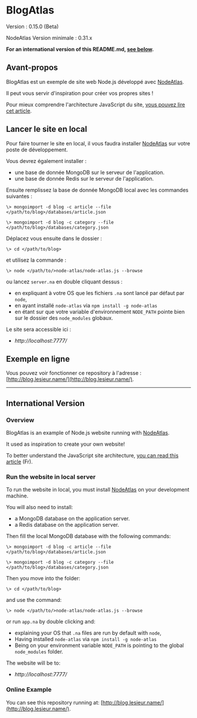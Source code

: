 # BlogAtlas #

Version : 0.15.0 (Beta)

NodeAtlas Version minimale : 0.31.x

**For an international version of this README.md, [see below](#international-version).**



## Avant-propos ##

BlogAtlas est un exemple de site web Node.js développé avec [NodeAtlas](http://haeresis.github.io/NodeAtlas/).

Il peut vous servir d'inspiration pour créer vos propres sites !

Pour mieux comprendre l'architecture JavaScript du site, [vous pouvez lire cet article](http://blog.lesieur.name/structurer-le-javascript-de-son-site-avec-ou-sans-framework/).



## Lancer le site en local ##

Pour faire tourner le site en local, il vous faudra installer [NodeAtlas](http://haeresis.github.io/NodeAtlas/) sur votre poste de développement.

Vous devrez également installer :
- une base de donnée MongoDB sur le serveur de l'application.
- une base de donnée Redis sur le serveur de l'application.

Ensuite remplissez la base de donnée MongoDB local avec les commandes suivantes :

```
\> mongoimport -d blog -c article --file </path/to/blog>/databases/article.json
```

```
\> mongoimport -d blog -c category --file </path/to/blog>/databases/category.json
```

Déplacez vous ensuite dans le dossier :


```
\> cd </path/to/blog>
```

et utilisez la commande :

```
\> node </path/to/>node-atlas/node-atlas.js --browse
```

ou lancez `server.na` en double cliquant dessus :
- en expliquant à votre OS que les fichiers `.na` sont lancé par défaut par `node`,
- en ayant installé `node-atlas` via `npm install -g node-atlas`
- en étant sur que votre variable d'environnement `NODE_PATH` pointe bien sur le dossier des `node_modules` globaux.

Le site sera accessible ici :

- *http://localhost:7777/*



## Exemple en ligne ##

Vous pouvez voir fonctionner ce repository à l'adresse : [http://blog.lesieur.name/](http://blog.lesieur.name/).


-----


## International Version ##

### Overview ###

BlogAtlas is an example of Node.js website running with [NodeAtlas](http://haeresis.github.io/NodeAtlas/).

It used as inspiration to create your own website!

To better understand the JavaScript site architecture, [you can read this article](http://blog.lesieur.name/structurer-le-javascript-de-son-site-avec-ou-sans-framework/) (Fr).



### Run the website in local server ###

To run the website in local, you must install [NodeAtlas](http://haeresis.github.io/NodeAtlas/) on your development machine.

You will also need to install:
- a MongoDB database on the application server.
- a Redis database on the application server.

Then fill the local MongoDB database with the following commands:

```
\> mongoimport -d blog -c article --file </path/to/blog>/databases/article.json
```

```
\> mongoimport -d blog -c category --file </path/to/blog>/databases/category.json
```

Then you move into the folder:


```
\> cd </path/to/blog>
```

and use the command:

```
\> node </path/to/>node-atlas/node-atlas.js --browse
```

or run `app.na` by double clicking and:
- explaining your OS that `.na` files are run by default with `node`,
- Having installed `node-atlas` via `npm install -g node-atlas`
- Being on your environment variable `NODE_PATH` is pointing to the global `node_modules` folder.

The website will be to:

- *http://localhost:7777/*



### Online Example ###

You can see this repository running at: [http://blog.lesieur.name/](http://blog.lesieur.name/).